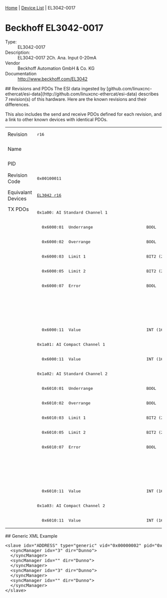 <div class="nav"><a href="/esi-data">Home</a> | <a href="/esi-data/devices">Device List</a> | EL3042-0017</div>

#  Beckhoff EL3042-0017

<dl>
  <dt>Type:</dt><dd>EL3042-0017</dd>
  <dt>Description:</dt><dd>EL3042-0017 2Ch. Ana. Input 0-20mA</dd>
  <dt>Vendor</dt><dd>Beckhoff Automation GmbH & Co. KG</dd>
  <dt>Documentation</dt><dd><a href="http://www.beckhoff.com/EL3042">http://www.beckhoff.com/EL3042</a></dd>
</dl>
## Revisions and PDOs
The ESI data ingested by [github.com/linuxcnc-ethercat/esi-data](http://github.com/linuxcnc-ethercat/esi-data) describes 7 revision(s) of this hardware.  Here are the known revisions and their differences.

This also includes the send and receive PDOs defined for each revision, and a link to other known devices with identical PDOs.

<table>
<tr >
<td class="first">Revision</td>
<td ><pre>r16</pre></td>
<td ><pre>r17</pre></td>
<td ><pre>r18</pre></td>
<td ><pre>r19</pre></td>
<td ><pre>r20</pre></td>
<td ><pre>r21</pre></td>
<td ><pre>r22</pre></td>
</tr>
<tr >
<td class="first">Name</td>
<td  colspan=7 align="center"><pre>EL3042-0017 2Ch. Ana. Input 0-20mA</pre></td>
</tr>
<tr >
<td class="first">PID</td>
<td  colspan=7 align="center"><pre>0x0be23052</pre></td>
</tr>
<tr >
<td class="first">Revision Code</td>
<td ><pre>0x00100011</pre></td>
<td ><pre>0x00110011</pre></td>
<td ><pre>0x00120011</pre></td>
<td ><pre>0x00130011</pre></td>
<td ><pre>0x00140011</pre></td>
<td ><pre>0x00150011</pre></td>
<td ><pre>0x00160011</pre></td>
</tr>
<tr >
<td class="first">Equivalant Devices</td>
<td ><pre><a href="EL3042">EL3042 r16</a></pre></td>
<td  colspan=3 align="center"><pre><a href="EL3012">EL3012 r16,r17</a><br/><a href="EL3042">EL3042 r17,r18</a></pre></td>
<td  colspan=2 align="center"><pre><a href="EL3012">EL3012 r18,r19,r20</a><br/><a href="EL3042">EL3042 r19,r20</a></pre></td>
<td ><pre><a href="EL3042">EL3042 r21</a></pre></td>
</tr>
<tr class="txpdo pdosection">
<td class="first" rowspan=22 valign=top>TX PDOs</td>
<td colspan=7 align="left"><pre>0x1a00: AI Standard Channel 1</pre></td>
<td></td>
</tr>
<tr class="txpdo">
<td ><pre>  0x6000:01  Underrange                      BOOL</pre></td>
<td  colspan=6 align="left"><pre>  0x6000:01  Status__Underrange              BOOL</pre></td>
</tr>
<tr class="txpdo">
<td ><pre>  0x6000:02  Overrange                       BOOL</pre></td>
<td  colspan=6 align="left"><pre>  0x6000:02  Status__Overrange               BOOL</pre></td>
</tr>
<tr class="txpdo">
<td ><pre>  0x6000:03  Limit 1                         BIT2 (2 bits)</pre></td>
<td  colspan=6 align="left"><pre>  0x6000:03  Status__Limit 1                 BIT2 (2 bits)</pre></td>
</tr>
<tr class="txpdo">
<td ><pre>  0x6000:05  Limit 2                         BIT2 (2 bits)</pre></td>
<td  colspan=6 align="left"><pre>  0x6000:05  Status__Limit 2                 BIT2 (2 bits)</pre></td>
</tr>
<tr class="txpdo">
<td ><pre>  0x6000:07  Error                           BOOL</pre></td>
<td  colspan=6 align="left"><pre>  0x6000:07  Status__Error                   BOOL</pre></td>
</tr>
<tr class="txpdo">
<td  colspan=4 align="left"></td>
<td  colspan=3 align="left"><pre>  0x6000:0f  Status__TxPDO State             BOOL</pre></td>
</tr>
<tr class="txpdo">
<td  colspan=4 align="left"></td>
<td  colspan=3 align="left"><pre>  0x6000:10  Status__TxPDO Toggle            BOOL</pre></td>
</tr>
<tr class="txpdo">
<td  colspan=7 align="left"><pre>  0x6000:11  Value                           INT (16 bits)</pre></td>
</tr>
<tr class="txpdo pdosection">
<td  colspan=7 align="left"><pre>0x1a01: AI Compact Channel 1</pre></td>
</tr>
<tr class="txpdo">
<td  colspan=7 align="left"><pre>  0x6000:11  Value                           INT (16 bits)</pre></td>
</tr>
<tr class="txpdo pdosection">
<td  colspan=7 align="left"><pre>0x1a02: AI Standard Channel 2</pre></td>
</tr>
<tr class="txpdo">
<td ><pre>  0x6010:01  Underrange                      BOOL</pre></td>
<td  colspan=6 align="left"><pre>  0x6010:01  Status__Underrange              BOOL</pre></td>
</tr>
<tr class="txpdo">
<td ><pre>  0x6010:02  Overrange                       BOOL</pre></td>
<td  colspan=6 align="left"><pre>  0x6010:02  Status__Overrange               BOOL</pre></td>
</tr>
<tr class="txpdo">
<td ><pre>  0x6010:03  Limit 1                         BIT2 (2 bits)</pre></td>
<td  colspan=6 align="left"><pre>  0x6010:03  Status__Limit 1                 BIT2 (2 bits)</pre></td>
</tr>
<tr class="txpdo">
<td ><pre>  0x6010:05  Limit 2                         BIT2 (2 bits)</pre></td>
<td  colspan=6 align="left"><pre>  0x6010:05  Status__Limit 2                 BIT2 (2 bits)</pre></td>
</tr>
<tr class="txpdo">
<td ><pre>  0x6010:07  Error                           BOOL</pre></td>
<td  colspan=6 align="left"><pre>  0x6010:07  Status__Error                   BOOL</pre></td>
</tr>
<tr class="txpdo">
<td  colspan=4 align="left"></td>
<td  colspan=3 align="left"><pre>  0x6010:0f  Status__TxPDO State             BOOL</pre></td>
</tr>
<tr class="txpdo">
<td  colspan=4 align="left"></td>
<td  colspan=3 align="left"><pre>  0x6010:10  Status__TxPDO Toggle            BOOL</pre></td>
</tr>
<tr class="txpdo">
<td  colspan=7 align="left"><pre>  0x6010:11  Value                           INT (16 bits)</pre></td>
</tr>
<tr class="txpdo pdosection">
<td  colspan=7 align="left"><pre>0x1a03: AI Compact Channel 2</pre></td>
</tr>
<tr class="txpdo">
<td  colspan=7 align="left"><pre>  0x6010:11  Value                           INT (16 bits)</pre></td>
</tr>
</table>
## Generic XML Example
<pre class="xml">
&lt;slave idx="ADDRESS" type="generic" vid="0x00000002" pid="0x0be23052" configPdos="true"&gt;
  &lt;syncManager idx="3" dir="Dunno"&gt;
  &lt;/syncManager&gt;
  &lt;syncManager idx="" dir="Dunno"&gt;
  &lt;/syncManager&gt;
  &lt;syncManager idx="3" dir="Dunno"&gt;
  &lt;/syncManager&gt;
  &lt;syncManager idx="" dir="Dunno"&gt;
  &lt;/syncManager&gt;
&lt;/slave&gt;
</pre>
